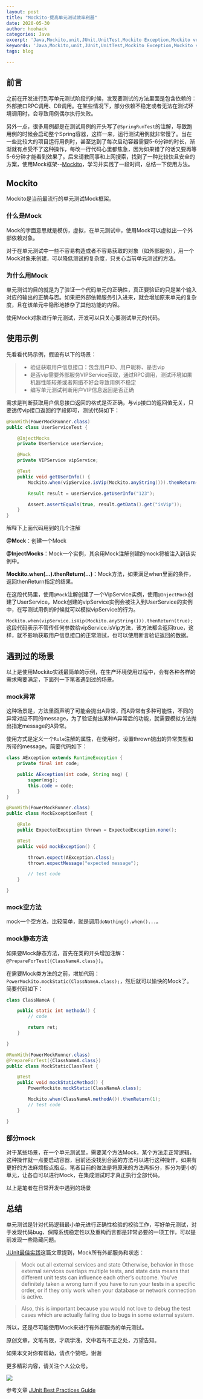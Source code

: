 ```yaml
---
layout: post
title: "Mockito-提高单元测试效率利器"
date: 2020-05-30
author: hoohack
categories: Java
excerpt: 'Java,Mockito,unit,JUnit,UnitTest,Mockito Exception,Mockito void,Mockito static,PowerMock'
keywords: 'Java,Mockito,unit,JUnit,UnitTest,Mockito Exception,Mockito void,Mockito static,PowerMock'
tags: blog

---
```


## 前言
之前在开发进行到写单元测试阶段的时候，发现要测试的方法里面是包含依赖的：外部接口RPC调用、DB调用。在某些情况下，部分依赖不稳定或者无法在测试环境调用时，会导致用例偶尔执行失败。

另外一点，很多用例都是在测试用例的开头写了`@SpringRunTest`的注解，导致跑用例的时候会启动整个Spring容器，这样一来，运行测试用例就非常慢了。当在一些比较大的项目运行用例时，甚至达到了每次启动容器需要5-6分钟的时长，渐渐就有点受不了这种操作，每改一行代码心里都焦急，因为如果错了的话又要再等5-6分钟才能看到效果了。后来请教同事和上网搜索，找到了一种比较快且安全的方案，使用Mock框架--[Mockito](https://site.mockito.org/)，学习并实践了一段时间，总结一下使用方法。

<!--more-->

## Mockito
Mockito是当前最流行的单元测试Mock框架。

### 什么是Mock
Mock的字面意思就是模仿，虚拟，在单元测试中，使用Mock可以虚拟出一个外部依赖对象。

对于在单元测试中一些不容易构造或者不容易获取的对象（如外部服务），用一个Mock对象来创建，可以降低测试的复杂度，只关心当前单元测试的方法。

### 为什么用Mock
单元测试的目的就是为了验证一个代码单元的正确性，真正要验证的只是某个输入对应的输出的正确与否。如果把外部依赖服务引入进来，就会增加原来单元的复杂度，且在该单元中隐形地掺杂了其他功能的内容。

使用Mock对象进行单元测试，开发可以只关心要测试单元的代码。

## 使用示例
先看看代码示例，假设有以下的场景：

 >* 验证获取用户信息接口：包含用户ID、用户昵称、是否vip
 >* 是否vip需要外部服务VIPService获取，通过RPC调用，测试环境如果机器性能较差或者网络不好会导致用例不稳定
 >* 编写单元测试判断用户VIP信息返回是否正确

需求是判断获取用户信息接口返回的格式是否正确，与vip接口的返回值无关，只要透传vip接口返回的字段即可，测试代码如下：

```java
@RunWith(PowerMockRunner.class)
public class UserServiceTest {

    @InjectMocks
    private UserService userService;

    @Mock
    private VIPService vipService;

    @Test
    public void getUserInfo() {
        Mockito.when(vipService.isVip(Mockito.anyString())).thenReturn(true);

        Result result = userService.getUserInfo("123");

        Assert.assertEquals(true, result.getData().get("isVip"));
    }
}
```


解释下上面代码用到的几个注解

**@Mock**：创建一个Mock

**@InjectMocks**：Mock一个实例，其余用Mock注解创建的mock将被注入到该实例中。

**Mockito.when(...).thenReturn(...)**：Mock方法，如果满足when里面的条件，返回thenReturn指定的结果。

在这段代码里，使用`@Mock`注解创建了一个VipService实例，使用`@InjectMock`创建了UserService，Mock创建的vipService实例会被注入到UserService的实例中，在写测试用例的时候就可以模拟vipService的行为。

`Mockito.when(vipService.isVip(Mockito.anyString())).thenReturn(true);`
这段代码表示不管传任何参数给vipService.isVip方法，该方法都会返回true，这样，就不影响获取用户信息接口的正常测试，也可以使用断言验证返回的数据。

## 遇到过的场景
以上是使用Mockito实践最简单的示例，在生产环境使用过程中，会有各种各样的需求需要满足，下面列一下笔者遇到过的场景。

### mock异常
这种场景是，方法里面声明了可能会抛出A异常，而A异常有多种可能性，不同的异常对应不同的message，为了验证抛出某种A异常后的功能，就需要模拟方法抛出指定message的A异常。

使用方式是定义一个`Rule`注解的属性，在使用时，设置thrown抛出的异常类型和所带的message。简要代码如下：


```java
class AException extends RuntimeException {
    private final int code;

    public AException(int code, String msg) {
        super(msg);
        this.code = code;
    }
}

@RunWith(PowerMockRunner.class)
public class MockExceptionTest {

    @Rule
    public ExpectedException thrown = ExpectedException.none();

    @Test
    public void mockException() {

        thrown.expect(AException.class);
        thrown.expectMessage("expected message");

        // test code
    }

}
```

### mock空方法
mock一个空方法，比较简单，就是调用`doNothing().when()...`。

### mock静态方法
如果要Mock静态方法，首先在类的开头增加注解：`@PrepareForTest({ClassNameA.class})`。

在需要Mock类方法的之前，增加代码：`PowerMockito.mockStatic(ClassNameA.class);`，然后就可以愉快的Mock了。简要代码如下：
```java
class ClassNameA {

    public static int methodA() {
        // code

        return ret;
    }

}

@RunWith(PowerMockRunner.class)
@PrepareForTest({ClassNameA.class})
public class MockStaticClassTest {

    @Test
    public void mockStaticMethod() {
        PowerMockito.mockStatic(ClassNameA.class);

        Mockito.when(ClassNameA.methodA()).thenReturn(1);
        // test code
    }

}
```

### 部分mock
对于某些场景，在一个单元测试里，需要某个方法Mock，某个方法走正常逻辑，这种操作就一点要启动容器，目前还没找到合适的方法可以进行这种操作，如果有更好的方法麻烦指点指点。笔者目前的做法是将原来的方法再拆分，拆分为更小的单元，让各自可以进行Mock，在集成测试时才真正执行全部代码。

以上是笔者在日常开发中遇到的场景

## 总结
单元测试是针对代码逻辑最小单元进行正确性检验的校验工作，写好单元测试，对于发现代码bug、保障系统稳定性以及重构而言都是非常必要的一项工作，可以提前发现一些隐藏问题。

[JUnit最佳实践](https://howtodoinjava.com/best-practices/unit-testing-best-practices-junit-reference-guide)这篇文章提到，Mock所有外部服务和状态：
> Mock out all external services and state
Otherwise, behavior in those external services overlaps multiple tests, and state data means that different unit tests can influence each other’s outcome. You’ve definitely taken a wrong turn if you have to run your tests in a specific order, or if they only work when your database or network connection is active.

> Also, this is important because you would not love to debug the test cases which are actually failing due to bugs in some external system.

所以，还是尽可能使用Mock来进行有外部服务的单元测试。

原创文章，文笔有限，才疏学浅，文中若有不正之处，万望告知。

如果本文对你有帮助，请点个赞吧，谢谢

更多精彩内容，请关注个人公众号。

![](https://www.hoohack.me/assets/images/qrcode.jpg)

参考文章
[JUnit Best Practices Guide](https://howtodoinjava.com/best-practices/unit-testing-best-practices-junit-reference-guide)